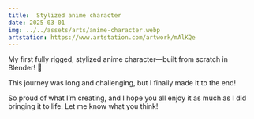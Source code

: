 ```yaml
---
title:  Stylized anime character
date: 2025-03-01
img: ../../assets/arts/anime-character.webp
artstation: https://www.artstation.com/artwork/mAlKQe
---
```


My first fully rigged, stylized anime character—built from scratch in Blender! 🎉

This journey was long and challenging, but I finally made it to the end!

So proud of what I’m creating, and I hope you all enjoy it as much as I did bringing it to life. Let me know what you think!